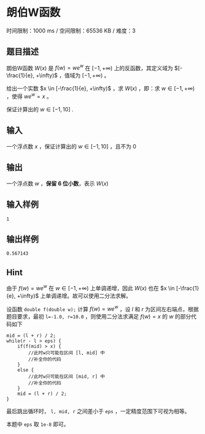 # 朗伯W函数

时间限制：1000 ms / 空间限制：65536 KB / 难度：3

## 题目描述

朗伯W函数 $W(x)$ 是 $f(w) = we^w$ 在 $[-1,+\infty)$ 上的反函数，其定义域为 $[-\frac{1}{e}, +\infty)$ ，值域为 $[-1,+\infty)$ 。

给出一个实数 $x \in [-\frac{1}{e}, +\infty)$ ，求 $W(x)$ ，即：求 $w\in [-1, +\infty)$ ，使得 $we^w=x$ 。

保证计算出的 $w\in [-1, 10]$ .

## 输入

一个浮点数 $x$ ，保证计算出的 $w\in [-1, 10]$ ，且不为 $0$

## 输出

一个浮点数 $w$ ，**保留 $6$ 位小数**，表示 $W(x)$

## 输入样例

    1

## 输出样例

    0.567143

## Hint

由于 $f(w)=we^w$ 在 $w\in [-1,+\infty)$ 上单调递增，因此 $W(x)$ 也在 $x \in [-\frac{1}{e}, +\infty)$ 上单调递增。故可以使用二分法求解。

设函数 `double f(double w);` 计算 $f(w)=we^w$ ，设 $l$ 和 $r$ 为区间左右端点，根据题目要求，最初 `l=-1.0, r=10.0` ，则使用二分法求满足 $f(w)=x$ 的 $w$ 的部分代码如下

    mid = (l + r) / 2;
    while(r - l > eps) {
        if(f(mid) > x) {
            //此时w只可能在区间 [l, mid] 中
            //补全你的代码
        }
        else {
            //此时w只可能在区间 [mid, r] 中
            //补全你的代码
        }
        mid = (l + r) / 2;
    }

最后跳出循环时， `l, mid, r` 之间差小于 `eps` ，一定精度范围下可视为相等。

本题中 `eps` 取 `1e-8` 即可。
